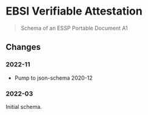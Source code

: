 # EBSI Verifiable Attestation

> Schema of an ESSP Portable Document A1

## Changes

### 2022-11

- Pump to json-schema 2020-12

### 2022-03

Initial schema.
